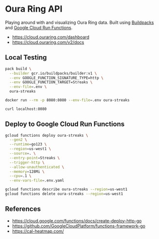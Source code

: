 # Oura Ring API

Playing around with and visualizing Oura Ring data. Built using [Buildpacks](https://buildpacks.io/) and [Google Cloud Run Functions](https://github.com/GoogleCloudPlatform/functions-framework-go).

- <https://cloud.ouraring.com/dashboard>
- <https://cloud.ouraring.com/v2/docs>

## Local Testing

```sh
pack build \
  --builder gcr.io/buildpacks/builder:v1 \
  --env GOOGLE_FUNCTION_SIGNATURE_TYPE=http \
  --env GOOGLE_FUNCTION_TARGET=Streaks \
  --env-file=.env \
  oura-streaks
```

```sh
docker run --rm -p 8080:8080 --env-file=.env oura-streaks
```

```sh
curl localhost:8080
```

## Deploy to Google Cloud Run Functions

```sh
gcloud functions deploy oura-streaks \
  --gen2 \
  --runtime=go123 \
  --region=us-west1 \
  --source=. \
  --entry-point=Streaks \
  --trigger-http \
  --allow-unauthenticated \
  --memory=128Mi \
  --cpu=.1 \
  --env-vars-file=.env.yaml

gcloud functions describe oura-streaks --region=us-west1
gcloud functions delete oura-streaks --region=us-west1
```

## References

- <https://cloud.google.com/functions/docs/create-deploy-http-go>
- <https://github.com/GoogleCloudPlatform/functions-framework-go>
- <https://cal-heatmap.com/>

<!-- 
IDEAS:
- Streak counter. Days above 75. "Longest streak this past year".
- Heatmap of Sleep/Readiness/Activity Scores (github-style)
- Steps taken? Heatmap? Line graph?
- Calories Burned? Plot these together?
- Live streaming of biometric data? Webhook Subscription?
- Stress versus Recovery. PlusMinus.
- Sedentary vs Low vs Medium vs High
-->

<!--
TODO:
- Basic frontend for both these APIs
-->

<!-- 
DONE (most recent first):
- Heatmap APIs
- Deploy to Google Cloud Run Functions
- Local testing with `pack`
- Streak counter
  - Days above 75
  - Longest streak this year
- Successfully make an API call to Oura
-->
